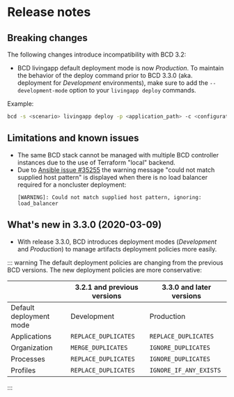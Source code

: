 # Release notes

## Breaking changes
The following changes introduce incompatibility with BCD 3.2:
* BCD livingapp default deployment mode is now _Production_. To maintain the behavior of the deploy command prior to BCD 3.3.0 (aka. deployment for _Development_ environments), make sure to add the `--development-mode` option to your `livingapp deploy` commands.

Example:

```bash
bcd -s <scenario> livingapp deploy -p <application_path> -c <configuration_path> --development-mode
```

## Limitations and known issues

* The same BCD stack cannot be managed with multiple BCD controller instances due to the use of Terraform "local" backend.
* Due to [Ansible issue #35255](https://github.com/ansible/ansible/issues/35255) the warning message "could not match supplied host pattern" is displayed when there is no load balancer required for a noncluster deployment:
  ```
  [WARNING]: Could not match supplied host pattern, ignoring: load_balancer
  ```

## What's new in 3.3.0 (2020-03-09)

* With release 3.3.0, BCD introduces deployment modes (_Development_ and _Production_) to manage artifacts deployment policies more easily.

::: warning
The default deployment policies are changing from the previous BCD versions. 
The new deployment policies are more conservative:

|                          |3.2.1 and previous versions                          |3.3.0 and later versions                                                 |
|--------------------------|-----------------------------------------------------|-------------------------------------------------------|
|Default deployment mode   |Development                                          |Production                                             |
|Applications              |<code class="descclassname">REPLACE_DUPLICATES</code>|<code class="descclassname">REPLACE_DUPLICATES</code>  |
|Organization              |<code class="descclassname">MERGE_DUPLICATES</code>  |<code class="descclassname">IGNORE_DUPLICATES</code>   |
|Processes                 |<code class="descclassname">REPLACE_DUPLICATES</code>|<code class="descclassname">IGNORE_DUPLICATES</code>   |
|Profiles                  |<code class="descclassname">REPLACE_DUPLICATES</code>|<code class="descclassname">IGNORE_IF_ANY_EXISTS</code>|

:::
